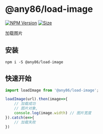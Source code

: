 # @any86/load-image
[![NPM Version][npm-image]][npm-url] [![Size][size-image]][size-url]

[npm-image]: https://badgen.net/npm/v/@any86/load-image
[npm-url]: https://npmjs.org/package/@any86/load-image
[size-image]: https://badgen.net/bundlephobia/minzip/@any86/load-image
[size-url]: https://bundlephobia.com/result?p=@any86/load-image

加载图片

## 安装
```shell
npm i -S @any86/load-image
```

## 快速开始

```javascript
import loadImage from '@any86/load-image';

loadImage(url).then(image=>{
    // 加载成功
    // 图片对象,
    console.log(image.width) // 图片宽度 
}).catch(e=>{
    // 加载失败
})
```